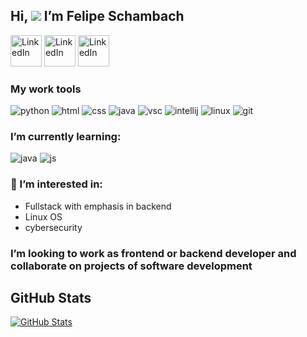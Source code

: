 
## Hi, ![](https://img.icons8.com/emoji/30/000000/vulcan-salute-medium-light-skin-tone.png) I’m Felipe Schambach ##
[<img alt="LinkedIn" width="50" height="50" src="https://img.icons8.com/fluent/1000/000000/linkedin.png" />](www.linkedin.com/in/felipe-schambach) [<img alt="LinkedIn" width="50" height="50" src="https://img.icons8.com/office/1000/000000/whatsapp--v1.png" />](https://wa.me/573014594288) [<img alt="LinkedIn" width="50" height="50" src="https://img.icons8.com/color/1000/000000/telegram-app--v1.png" />](https://t.me/fschambacht)

### My work tools ###
![python](https://upload.wikimedia.org/wikipedia/commons/thumb/c/c3/Python-logo-notext.svg/80px-Python-logo-notext.svg.png "python")
![html](https://upload.wikimedia.org/wikipedia/commons/thumb/6/61/HTML5_logo_and_wordmark.svg/80px-HTML5_logo_and_wordmark.svg.png "html")
![css](https://upload.wikimedia.org/wikipedia/commons/thumb/d/d5/CSS3_logo_and_wordmark.svg/55px-CSS3_logo_and_wordmark.svg.png "css")
![java](https://img.icons8.com/color/90/000000/java-coffee-cup-logo--v1.png "java")
![vsc](https://upload.wikimedia.org/wikipedia/commons/thumb/9/9a/Visual_Studio_Code_1.35_icon.svg/70px-Visual_Studio_Code_1.35_icon.svg.png "vsc")
![intellij](https://upload.wikimedia.org/wikipedia/commons/thumb/9/9c/IntelliJ_IDEA_Icon.svg/70px-IntelliJ_IDEA_Icon.svg.png "intellij")
![linux](https://img.icons8.com/color/80/000000/linux--v1.png "linux")
![git](https://img.icons8.com/color/80/000000/git.png "git")

### I’m currently learning: ###
![java](https://img.icons8.com/color/90/000000/java-coffee-cup-logo--v1.png "java")
![js](https://upload.wikimedia.org/wikipedia/commons/thumb/9/99/Unofficial_JavaScript_logo_2.svg/70px-Unofficial_JavaScript_logo_2.svg.png "js")

### 👀 I’m interested in: ###
- Fullstack with emphasis in backend
- Linux OS 
- cybersecurity 

### I’m looking to work as frontend or backend developer and collaborate on projects of software development ###

## GitHub Stats ##
[![GitHub Stats](https://github-readme-stats.vercel.app/api?username=fschambacht&show_icons=true&hide_border=false&theme=vue)](https://github.com/anuraghazra/github-readme-stats)
